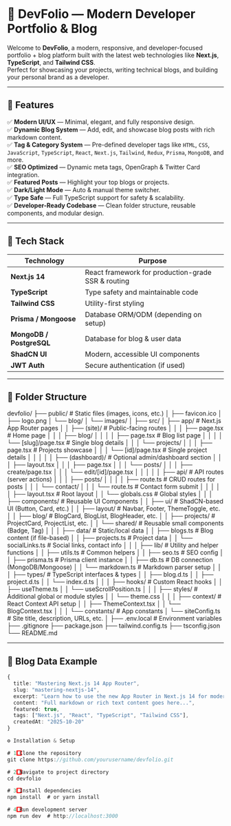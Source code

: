 # 🚀 DevFolio — Modern Developer Portfolio & Blog

Welcome to **DevFolio**, a modern, responsive, and developer-focused portfolio + blog platform built with the latest web technologies like **Next.js**, **TypeScript**, and **Tailwind CSS**.  
Perfect for showcasing your projects, writing technical blogs, and building your personal brand as a developer.

---

## 🌟 Features

✅ **Modern UI/UX** — Minimal, elegant, and fully responsive design.  
✅ **Dynamic Blog System** — Add, edit, and showcase blog posts with rich markdown content.  
✅ **Tag & Category System** — Pre-defined developer tags like `HTML`, `CSS`, `JavaScript`, `TypeScript`, `React`, `Next.js`, `Tailwind`, `Redux`, `Prisma`, `MongoDB`, and more.  
✅ **SEO Optimized** — Dynamic meta tags, OpenGraph & Twitter Card integration.  
✅ **Featured Posts** — Highlight your top blogs or projects.  
✅ **Dark/Light Mode** — Auto & manual theme switcher.  
✅ **Type Safe** — Full TypeScript support for safety & scalability.  
✅ **Developer-Ready Codebase** — Clean folder structure, reusable components, and modular design.

---

## 🧩 Tech Stack

| Technology | Purpose |
|-------------|----------|
| **Next.js 14** | React framework for production-grade SSR & routing |
| **TypeScript** | Type safety and maintainable code |
| **Tailwind CSS** | Utility-first styling |
| **Prisma / Mongoose** | Database ORM/ODM (depending on setup) |
| **MongoDB / PostgreSQL** | Database for blog & user data |
| **ShadCN UI** | Modern, accessible UI components |
| **JWT Auth** | Secure authentication (if used) |

---

## 🧱 Folder Structure

devfolio/
├── public/                         # Static files (images, icons, etc.)
│   ├── favicon.ico
│   ├── logo.png
│   └── blog/
│       └── images/
│
├── src/
│   ├── app/                        # Next.js App Router pages
│   │   ├── (site)/                 # Public-facing routes
│   │   │   ├── page.tsx            # Home page
│   │   │   ├── blog/
│   │   │   │   ├── page.tsx        # Blog list page
│   │   │   │   └── [slug]/page.tsx # Single blog details
│   │   │   └── projects/
│   │   │       ├── page.tsx        # Projects showcase
│   │   │       └── [id]/page.tsx   # Single project details
│   │   │
│   │   ├── (dashboard)/            # Optional admin/dashboard section
│   │   │   ├── layout.tsx
│   │   │   ├── page.tsx
│   │   │   └── posts/
│   │   │       ├── create/page.tsx
│   │   │       └── edit/[id]/page.tsx
│   │   │
│   │   ├── api/                    # API routes (server actions)
│   │   │   ├── posts/
│   │   │   │   ├── route.ts        # CRUD routes for posts
│   │   │   └── contact/
│   │   │       └── route.ts        # Contact form submit
│   │   │
│   │   ├── layout.tsx              # Root layout
│   │   └── globals.css             # Global styles
│   │
│   ├── components/                 # Reusable UI Components
│   │   ├── ui/                     # ShadCN-based UI (Button, Card, etc.)
│   │   ├── layout/                 # Navbar, Footer, ThemeToggle, etc.
│   │   ├── blog/                   # BlogCard, BlogList, BlogHeader, etc.
│   │   ├── projects/               # ProjectCard, ProjectList, etc.
│   │   └── shared/                 # Reusable small components (Badge, Tag)
│   │
│   ├── data/                       # Static/local data
│   │   ├── blogs.ts                # Blog content (if file-based)
│   │   ├── projects.ts             # Project data
│   │   └── socialLinks.ts          # Social links, contact info
│   │
│   ├── lib/                        # Utility and helper functions
│   │   ├── utils.ts                # Common helpers
│   │   ├── seo.ts                  # SEO config
│   │   ├── prisma.ts               # Prisma client instance
│   │   ├── db.ts                   # DB connection (MongoDB/Mongoose)
│   │   └── markdown.ts             # Markdown parser setup
│   │
│   ├── types/                      # TypeScript interfaces & types
│   │   ├── blog.d.ts
│   │   ├── project.d.ts
│   │   └── index.d.ts
│   │
│   ├── hooks/                      # Custom React hooks
│   │   ├── useTheme.ts
│   │   └── useScrollPosition.ts
│   │
│   ├── styles/                     # Additional global or module styles
│   │   └── theme.css
│   │
│   ├── context/                    # React Context API setup
│   │   ├── ThemeContext.tsx
│   │   └── BlogContext.tsx
│   │
│   └── constants/                  # App constants
│       └── siteConfig.ts           # Site title, description, URLs, etc.
│
├── .env.local                      # Environment variables
├── .gitignore
├── package.json
├── tailwind.config.ts
├── tsconfig.json
└── README.md



---

## 📝 Blog Data Example

```ts
{
  title: "Mastering Next.js 14 App Router",
  slug: "mastering-nextjs-14",
  excerpt: "Learn how to use the new App Router in Next.js 14 for modern web apps.",
  content: "Full markdown or rich text content goes here...",
  featured: true,
  tags: ["Next.js", "React", "TypeScript", "Tailwind CSS"],
  createdAt: "2025-10-20"
}

⚙️ Installation & Setup

# 1️⃣ Clone the repository
git clone https://github.com/yourusername/devfolio.git

# 2️⃣ Navigate to project directory
cd devfolio

# 3️⃣ Install dependencies
npm install  # or yarn install

# 4️⃣ Run development server
npm run dev  # http://localhost:3000
